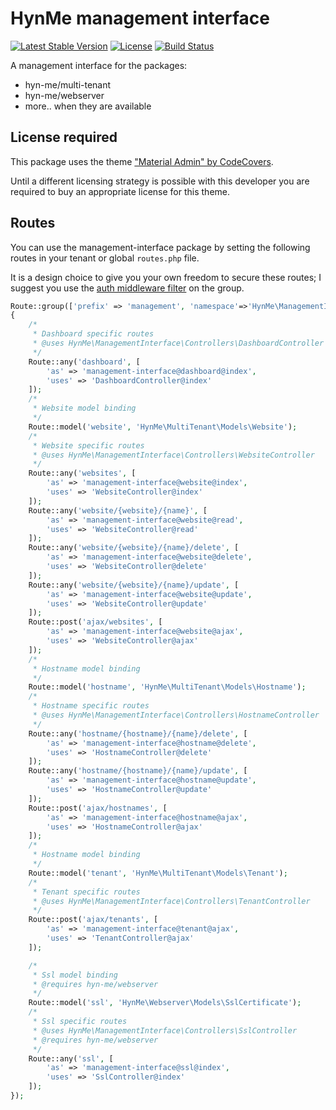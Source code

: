 # HynMe management interface
[![Latest Stable Version](https://poser.pugx.org/hyn-me/management-interface/v/stable)](https://packagist.org/packages/hyn-me/management-interface)
[![License](https://poser.pugx.org/hyn-me/management-interface/license)](https://packagist.org/packages/hyn-me/management-interface)
[![Build Status](https://travis-ci.org/hyn-me/management-interface.svg)](https://travis-ci.org/hyn-me/management-interface)

A management interface for the packages:
- hyn-me/multi-tenant
- hyn-me/webserver
- more.. when they are available

## License required

This package uses the theme ["Material Admin" by CodeCovers](http://themeforest.net/item/material-admin-bootstrap-admin-html5-app/10646222).

Until a different licensing strategy is possible with this developer you are required to buy an appropriate license for this theme.

## Routes

You can use the management-interface package by setting the following routes in your tenant or global `routes.php` file.
  
It is a design choice to give you your own freedom to secure these routes; I suggest you use the [auth middleware filter](http://laravel.com/docs/5.0/authentication#protecting-routes) on the group. 

```php
Route::group(['prefix' => 'management', 'namespace'=>'HynMe\ManagementInterface\Controllers'], function()
{
    /*
     * Dashboard specific routes
     * @uses HynMe\ManagementInterface\Controllers\DashboardController
     */
    Route::any('dashboard', [
        'as' => 'management-interface@dashboard@index',
        'uses' => 'DashboardController@index'
    ]);
    /*
     * Website model binding
     */
    Route::model('website', 'HynMe\MultiTenant\Models\Website');
    /*
     * Website specific routes
     * @uses HynMe\ManagementInterface\Controllers\WebsiteController
     */
    Route::any('websites', [
        'as' => 'management-interface@website@index',
        'uses' => 'WebsiteController@index'
    ]);
    Route::any('website/{website}/{name}', [
        'as' => 'management-interface@website@read',
        'uses' => 'WebsiteController@read'
    ]);
    Route::any('website/{website}/{name}/delete', [
        'as' => 'management-interface@website@delete',
        'uses' => 'WebsiteController@delete'
    ]);
    Route::any('website/{website}/{name}/update', [
        'as' => 'management-interface@website@update',
        'uses' => 'WebsiteController@update'
    ]);
    Route::post('ajax/websites', [
        'as' => 'management-interface@website@ajax',
        'uses' => 'WebsiteController@ajax'
    ]);
    /*
     * Hostname model binding
     */
    Route::model('hostname', 'HynMe\MultiTenant\Models\Hostname');
    /*
     * Hostname specific routes
     * @uses HynMe\ManagementInterface\Controllers\HostnameController
     */
    Route::any('hostname/{hostname}/{name}/delete', [
        'as' => 'management-interface@hostname@delete',
        'uses' => 'HostnameController@delete'
    ]);
    Route::any('hostname/{hostname}/{name}/update', [
        'as' => 'management-interface@hostname@update',
        'uses' => 'HostnameController@update'
    ]);
    Route::post('ajax/hostnames', [
        'as' => 'management-interface@hostname@ajax',
        'uses' => 'HostnameController@ajax'
    ]);
    /*
     * Hostname model binding
     */
    Route::model('tenant', 'HynMe\MultiTenant\Models\Tenant');
    /*
     * Tenant specific routes
     * @uses HynMe\ManagementInterface\Controllers\TenantController
     */
    Route::post('ajax/tenants', [
        'as' => 'management-interface@tenant@ajax',
        'uses' => 'TenantController@ajax'
    ]);

    /*
     * Ssl model binding
     * @requires hyn-me/webserver
     */
    Route::model('ssl', 'HynMe\Webserver\Models\SslCertificate');
    /*
     * Ssl specific routes
     * @uses HynMe\ManagementInterface\Controllers\SslController
     * @requires hyn-me/webserver
     */
    Route::any('ssl', [
        'as' => 'management-interface@ssl@index',
        'uses' => 'SslController@index'
    ]);
});
```